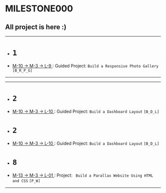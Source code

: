 # MILESTONE000

## All project is here :)

<hr>

- # `1`

- <ins> M-10 -> M-3 -> L-9 </ins> : Guided Project: `Build a Responsive Photo Gallery` `[B_R_P_G]`

<hr>
<hr>

- # `2`
- <ins> M-10 -> M-3 -> L-10 </ins> : Guided Project: `Build a Dashboard Layout` `[B_D_L]`

- # `2`
- <ins> M-10 -> M-3 -> L-10 </ins> : Guided Project: `Build a Dashboard Layout` `[B_D_L]`

- # `8`
- <ins> M-13 -> M-3 -> L-01 </ins> :  Project: ` Build a Parallax Website Using HTML and CSS` `[P_W]`

<hr>
